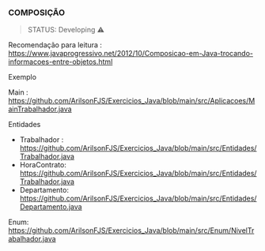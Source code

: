 ### COMPOSIÇÃO 

> STATUS: Developing ⚠️

Recomendação para leitura : 
https://www.javaprogressivo.net/2012/10/Composicao-em-Java-trocando-informacoes-entre-objetos.html

Exemplo

Main : https://github.com/ArilsonFJS/Exercicios_Java/blob/main/src/Aplicacoes/MainTrabalhador.java

Entidades
+ Trabalhador : https://github.com/ArilsonFJS/Exercicios_Java/blob/main/src/Entidades/Trabalhador.java
+ HoraContrato: https://github.com/ArilsonFJS/Exercicios_Java/blob/main/src/Entidades/Trabalhador.java
+ Departamento: https://github.com/ArilsonFJS/Exercicios_Java/blob/main/src/Entidades/Departamento.java

Enum: https://github.com/ArilsonFJS/Exercicios_Java/blob/main/src/Enum/NivelTrabalhador.java
